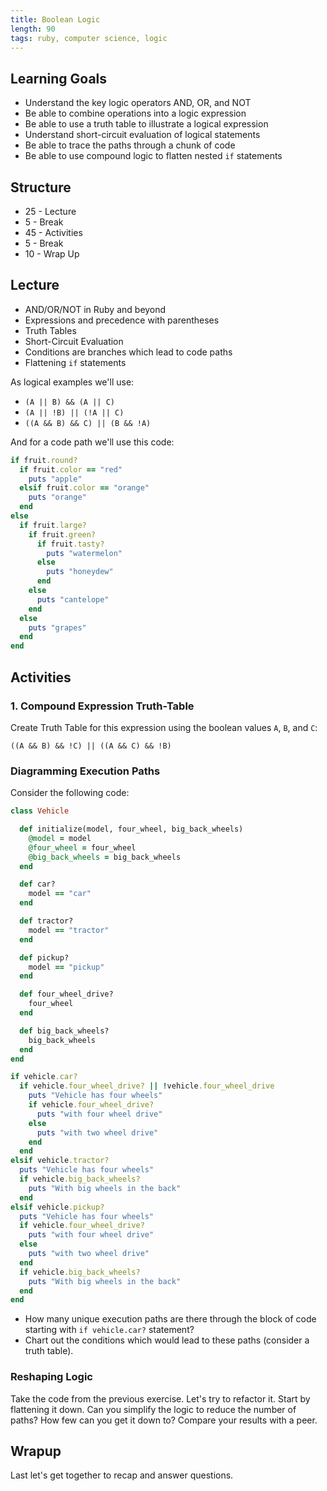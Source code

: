 ```yaml
---
title: Boolean Logic
length: 90
tags: ruby, computer science, logic
---
```


## Learning Goals

* Understand the key logic operators AND, OR, and NOT
* Be able to combine operations into a logic expression
* Be able to use a truth table to illustrate a logical expression
* Understand short-circuit evaluation of logical statements
* Be able to trace the paths through a chunk of code
* Be able to use compound logic to flatten nested `if` statements

## Structure

* 25 - Lecture
* 5 - Break
* 45 - Activities
* 5 - Break
* 10 - Wrap Up

## Lecture

* AND/OR/NOT in Ruby and beyond
* Expressions and precedence with parentheses
* Truth Tables
* Short-Circuit Evaluation
* Conditions are branches which lead to code paths
* Flattening `if` statements

As logical examples we'll use:

* `(A || B) && (A || C)`
* `(A || !B) || (!A || C)`
* `((A && B) && C) || (B && !A)`

And for a code path we'll use this code:

```ruby
if fruit.round?
  if fruit.color == "red"
    puts "apple"
  elsif fruit.color == "orange"
    puts "orange"
  end
else
  if fruit.large?
    if fruit.green?
      if fruit.tasty?
        puts "watermelon"
      else
        puts "honeydew"
      end
    else
      puts "cantelope"
    end
  else
    puts "grapes"
  end
end
```

## Activities

### 1. Compound Expression Truth-Table

Create Truth Table for this expression using the boolean values `A`, `B`, and `C`:

`((A && B) && !C) || ((A && C) && !B)`

### Diagramming Execution Paths

Consider the following code:

```ruby
class Vehicle

  def initialize(model, four_wheel, big_back_wheels)
    @model = model
    @four_wheel = four_wheel
    @big_back_wheels = big_back_wheels
  end

  def car?
    model == "car"
  end

  def tractor?
    model == "tractor"
  end

  def pickup?
    model == "pickup"
  end

  def four_wheel_drive?
    four_wheel
  end

  def big_back_wheels?
    big_back_wheels
  end
end

if vehicle.car?
  if vehicle.four_wheel_drive? || !vehicle.four_wheel_drive
    puts "Vehicle has four wheels"
    if vehicle.four_wheel_drive?
      puts "with four wheel drive"
    else
      puts "with two wheel drive"
    end
  end
elsif vehicle.tractor?
  puts "Vehicle has four wheels"
  if vehicle.big_back_wheels?
    puts "With big wheels in the back"
  end
elsif vehicle.pickup?
  puts "Vehicle has four wheels"
  if vehicle.four_wheel_drive?
    puts "with four wheel drive"
  else
    puts "with two wheel drive"
  end
  if vehicle.big_back_wheels?
    puts "With big wheels in the back"
  end
end
```

* How many unique execution paths are there through the block of code starting with `if vehicle.car?` statement?
* Chart out the conditions which would lead to these paths (consider a truth table).

### Reshaping Logic

Take the code from the previous exercise. Let's try to refactor it. Start by flattening it down. Can you simplify the logic to reduce the number of paths? How few can you get it down to? Compare your results with a peer.

## Wrapup

Last let's get together to recap and answer questions.
